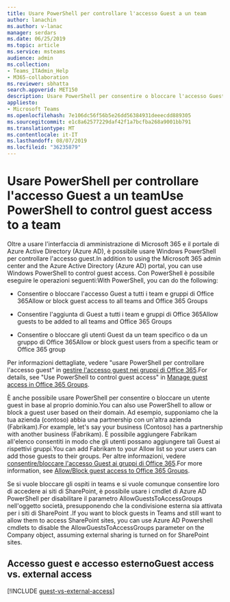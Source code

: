 ```yaml
---
title: Usare PowerShell per controllare l'accesso Guest a un team
author: lanachin
ms.author: v-lanac
manager: serdars
ms.date: 06/25/2019
ms.topic: article
ms.service: msteams
audience: admin
ms.collection:
- Teams_ITAdmin_Help
- M365-collaboration
ms.reviewer: sbhatta
search.appverid: MET150
description: Usare PowerShell per consentire o bloccare l'accesso Guest ai team in Microsoft teams.
appliesto:
- Microsoft Teams
ms.openlocfilehash: 7e106dc56f56b5e26dd56384931deeecdd889305
ms.sourcegitcommit: e1c8a62577229daf42f1a7bcfba268a9001bb791
ms.translationtype: MT
ms.contentlocale: it-IT
ms.lasthandoff: 08/07/2019
ms.locfileid: "36235879"
---
```

<a name="use-powershell-to-control-guest-access-to-a-team"></a><span data-ttu-id="cc4a9-103">Usare PowerShell per controllare l'accesso Guest a un team</span><span class="sxs-lookup"><span data-stu-id="cc4a9-103">Use PowerShell to control guest access to a team</span></span>
================================================

<span data-ttu-id="cc4a9-104">Oltre a usare l'interfaccia di amministrazione di Microsoft 365 e il portale di Azure Active Directory (Azure AD), è possibile usare Windows PowerShell per controllare l'accesso guest.</span><span class="sxs-lookup"><span data-stu-id="cc4a9-104">In addition to using the Microsoft 365 admin center and the Azure Active Directory (Azure AD) portal, you can use Windows PowerShell to control guest access.</span></span> <span data-ttu-id="cc4a9-105">Con PowerShell è possibile eseguire le operazioni seguenti:</span><span class="sxs-lookup"><span data-stu-id="cc4a9-105">With PowerShell, you can do the following:</span></span>
  
- <span data-ttu-id="cc4a9-106">Consentire o bloccare l'accesso Guest a tutti i team e gruppi di Office 365</span><span class="sxs-lookup"><span data-stu-id="cc4a9-106">Allow or block guest access to all teams and Office 365 Groups</span></span>

- <span data-ttu-id="cc4a9-107">Consentire l'aggiunta di Guest a tutti i team e gruppi di Office 365</span><span class="sxs-lookup"><span data-stu-id="cc4a9-107">Allow guests to be added to all teams and Office 365 Groups</span></span>

- <span data-ttu-id="cc4a9-108">Consentire o bloccare gli utenti Guest da un team specifico o da un gruppo di Office 365</span><span class="sxs-lookup"><span data-stu-id="cc4a9-108">Allow or block guest users from a specific team or Office 365 group</span></span>

<span data-ttu-id="cc4a9-109">Per informazioni dettagliate, vedere "usare PowerShell per controllare l'accesso guest" in [gestire l'accesso guest nei gruppi di Office 365](https://docs.microsoft.com/office365/admin/create-groups/manage-guest-access-in-groups#use-powershell-to-control-guest-access).</span><span class="sxs-lookup"><span data-stu-id="cc4a9-109">For details, see "Use PowerShell to control guest access" in [Manage guest access in Office 365 Groups](https://docs.microsoft.com/office365/admin/create-groups/manage-guest-access-in-groups#use-powershell-to-control-guest-access).</span></span>
  
<span data-ttu-id="cc4a9-110">È anche possibile usare PowerShell per consentire o bloccare un utente guest in base al proprio dominio.</span><span class="sxs-lookup"><span data-stu-id="cc4a9-110">You can also use PowerShell to allow or block a guest user based on their domain.</span></span> <span data-ttu-id="cc4a9-111">Ad esempio, supponiamo che la tua azienda (contoso) abbia una partnership con un'altra azienda (Fabrikam).</span><span class="sxs-lookup"><span data-stu-id="cc4a9-111">For example, let's say your business (Contoso) has a partnership with another business (Fabrikam).</span></span> <span data-ttu-id="cc4a9-112">È possibile aggiungere Fabrikam all'elenco consentiti in modo che gli utenti possano aggiungere tali Guest ai rispettivi gruppi.</span><span class="sxs-lookup"><span data-stu-id="cc4a9-112">You can add Fabrikam to your Allow list so your users can add those guests to their groups.</span></span> <span data-ttu-id="cc4a9-113">Per altre informazioni, vedere [consentire/bloccare l'accesso Guest ai gruppi di Office 365](https://go.microsoft.com/fwlink/?linkid=854001).</span><span class="sxs-lookup"><span data-stu-id="cc4a9-113">For more information, see [Allow/Block guest access to Office 365 Groups](https://go.microsoft.com/fwlink/?linkid=854001).</span></span>
  
<span data-ttu-id="cc4a9-114">Se si vuole bloccare gli ospiti in teams e si vuole comunque consentire loro di accedere ai siti di SharePoint, è possibile usare i cmdlet di Azure AD PowerShell per disabilitare il parametro AllowGuestsToAccessGroups nell'oggetto società, presupponendo che la condivisione esterna sia attivata per i siti di SharePoint .</span><span class="sxs-lookup"><span data-stu-id="cc4a9-114">If you want to block guests in Teams and still want to allow them to access SharePoint sites, you can use Azure AD Powershell cmdlets to disable the AllowGuestsToAccessGroups parameter on the Company object, assuming external sharing is turned on for SharePoint sites.</span></span>

## <a name="guest-access-vs-external-access"></a><span data-ttu-id="cc4a9-115">Accesso guest e accesso esterno</span><span class="sxs-lookup"><span data-stu-id="cc4a9-115">Guest access vs. external access</span></span>

[!INCLUDE [guest-vs-external-access](includes/guest-vs-external-access.md)]
